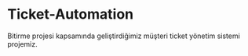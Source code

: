 # Ticket-Automation
Bitirme projesi kapsamında geliştirdiğimiz müşteri ticket yönetim sistemi projemiz.
